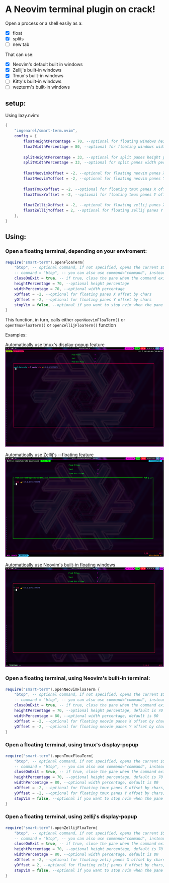 # A Neovim terminal plugin on crack!

Open a process or a shell easily as a:

- [x] float
- [x] splits
- [ ] new tab

That can use:

- [x] Neovim's default built in windows
- [x] Zellij's built-in windows
- [x] Tmux's built-in windows
- [ ] Kitty's built-in windows
- [ ] wezterm's built-in windows

## setup:

Using lazy.nvim:

```lua
{
    "ingenarel/smart-term.nvim",
    config = {
        floatHeightPercentage = 70, --optional for floating windows height percentage
        floatWidthPercentage = 80, --optional for floating windows width percentage

        splitHeightPercentage = 33, --optional for split panes height percentage
        splitWidthPercentage = 33, --optional for split panes width percentage

        floatNeovimXoffset = -2, --optional for floating neovim panes X offset by chars
        floatNeovimYoffset = -2, --optional for floating neovim panes Y offset by chars

        floatTmuxXoffset = -2, --optional for floating tmux panes X offset by chars
        floatTmuxYoffset = -2, --optional for floating tmux panes Y offset by chars

        floatZellijXoffset = -2, --optional for floating zellij panes X offset by chars
        floatZellijYoffset = 2, --optional for floating zellij panes Y offset by chars
    },
}
```

## Using:

### Open a floating terminal, depending on your enviroment:

```lua
require("smart-term").openFloaTerm{
    "btop", -- optional command, if not specified, opens the current $SHELL instead
    -- command = "btop", -- you can also use command="command", instead of using the first item as a command
    closeOnExit = true, -- if true, close the pane when the command exists,
    heightPercentage = 70, --optional height percentage
    widthPercentage = 70, --optional width percentage
    xOffset = -2, --optional for floating panes X offset by chars
    yOffset = -2, --optional for floating panes Y offset by chars
    stopVim = false, --optional if you want to stop nvim when the pane is running (works only for tmux and zellij)
}
```

This function, in turn, calls either `openNeovimFloaTerm()` or `openTmuxFloaTerm()` or `openZellijFloaTerm()` function

Examples: 

Automatically use tmux's display-popup feature
![tmux](pictures/tmux.png)

Automatically use Zellij's --floating feature
![zellij](pictures/zellij.png)

Automatically use Neovim's built-in floating windows
![nvim](pictures/nvim.png)

### Open a floating terminal, using Neovim's built-in terminal:

```lua
require("smart-term").openNeovimFloaTerm {
    "btop", -- optional command, if not specified, opens the current $SHELL instead
    -- command = "btop", -- you can also use command="command", instead of using the first item as a command
    closeOnExit = true, -- if true, close the pane when the command exists, default is true
    heightPercentage = 70, --optional height percentage, default is 70
    widthPercentage = 80, --optional width percentage, default is 80
    xOffset = -2, --optional for floating neovim panes X offset by chars, default is -2
    yOffset = -2, --optional for floating neovim panes Y offset by chars, default is -2
}
```

### Open a floating terminal, using tmux's display-popup

```lua
require("smart-term").openTmuxFloaTerm{
    "btop", -- optional command, if not specified, opens the current $SHELL instead
    -- command = "btop", -- you can also use command="command", instead of using the first item as a command
    closeOnExit = true, -- if true, close the pane when the command exists,
    heightPercentage = 70, --optional height percentage, default is 70
    widthPercentage = 80, --optional width percentage, default is 80
    xOffset = -2, --optional for floating tmux panes X offset by chars, default is -2
    yOffset = -2, --optional for floating tmux panes Y offset by chars, default is -2
    stopVim = false, --optional if you want to stop nvim when the pane is running
}
```

### Open a floating terminal, using zellij's display-popup

```lua
require("smart-term").openZellijFloaTerm{
    "btop", -- optional command, if not specified, opens the current $SHELL instead
    -- command = "btop", -- you can also use command="command", instead of using the first item as a command
    closeOnExit = true, -- if true, close the pane when the command exists,
    heightPercentage = 70, --optional height percentage, default is 70
    widthPercentage = 80, --optional width percentage, default is 80
    xOffset = -2, --optional for floating zelij panes X offset by chars, default is -2
    yOffset = 2, --optional for floating zelij panes Y offset by chars, default is -2
    stopVim = false, --optional if you want to stop nvim when the pane is running
}
```
